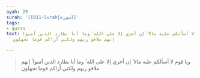 ```yaml
---
ayah: 29
surah: '[[011-Surah|سورة]]'
tags:
- quran
text: ويا قوم لا أسألكم عليه مالا ۖ إن أجري إلا على الله ۚ وما أنا بطارد الذين آمنوا
  ۚ إنهم ملاقو ربهم ولكني أراكم قوما تجهلون

---
```

> ويا قوم لا أسألكم عليه مالا ۖ إن أجري إلا على الله ۚ وما أنا بطارد الذين آمنوا ۚ إنهم ملاقو ربهم ولكني أراكم قوما تجهلون
